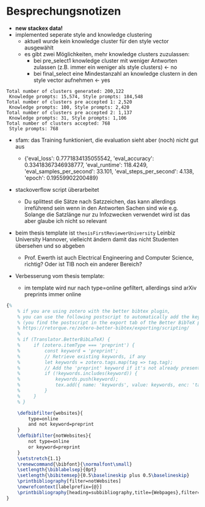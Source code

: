# Besprechungsnotizen

- **new stackex data!**
- implemented seperate style and knowledge clustering
	- aktuell wurde kein knowledge cluster für den style vector ausgewählt
	- es gibt zwei Möglichkeiten, mehr knowledge clusters zuzulassen:
		- bei pre_select1 knowledge cluster mit weniger Antworten zulassen (z.B. immer ein weniger als style clusters) <- no
		- bei final_select eine Mindestanzahl an knowledge clustern in den style vector aufnehmen <- yes
```text
Total number of clusters generated: 200,122
 Knowledge prompts: 15,574, Style prompts: 184,548 
Total number of clusters pre accepted 1: 2,520 
 Knowledge prompts: 100, Style prompts: 2,420 
Total number of clusters pre accepted 2: 1,137
 Knowledge prompts: 31, Style prompts: 1,106 
Total number of clusters accepted: 768 
 Style prompts: 768
```
- sfam: das Training funktioniert, die evaluation sieht aber (noch) nicht gut aus
	- {'eval_loss': 0.7771834135055542, 'eval_accuracy': 0.33418367346938777, 'eval_runtime': 118.4249, 'eval_samples_per_second': 33.101, 'eval_steps_per_second': 4.138, 'epoch': 0.19559902200489}

- stackoverflow script überarbeitet
	- Du splittest die Sätze nach Satzzeichen, das kann allerdings irreführend sein wenn in den Antworten Sachen sind wie e.g.  
	  Solange die Satzlänge nur zu Infozwecken verwendet wird ist das aber glaube ich nicht so relevant
- beim thesis template ist `thesisFirstReviewerUniversity` Leinbiz University Hannover, vielleicht ändern damit das nicht Studenten übersehen und so abgeben
	- Prof. Ewerth ist auch Electrical Engineering and Computer Science, richtig? Oder ist TIB noch ein anderer Bereich?
- Verbesserung vom thesis template:
	- im template wird nur nach type=online gefiltert, allerdings sind arXiv preprints immer online
```tex
{%
    % if you are using zotero with the better bibtex plugin,
    % you can use the following postscript to automatically add the keyword 'preprint' for arXiv papers
    % (you find the postscript in the export tab of the Better BibTeX preferences, subtab postscript)
    % https://retorque.re/zotero-better-bibtex/exporting/scripting/
    % 
    % if (Translator.BetterBibLaTeX) {
    %     if (zotero.itemType === 'preprint') {
    %         const keyword = 'preprint';
    %         // Retrieve existing keywords, if any
    %         let keywords = zotero.tags.map(tag => tag.tag);
    %         // Add the 'preprint' keyword if it's not already present
    %         if (!keywords.includes(keyword)) {
    %             keywords.push(keyword);
    %             tex.add({ name: 'keywords', value: keywords, enc: 'tags' });
    %         }
    %     }
    % }

    \defbibfilter{websites}{
        type=online
        and not keyword=preprint
    }
    \defbibfilter{notWebsites}{
        not type=online
        or keyword=preprint
    }
    \setstretch{1.1}
    \renewcommand{\bibfont}{\normalfont\small}
    \setlength{\biblabelsep}{0pt}
    \setlength{\bibitemsep}{0.5\baselineskip plus 0.5\baselineskip}
    \printbibliography[filter=notWebsites]
    \newrefcontext[labelprefix={@}]
    \printbibliography[heading=subbibliography,title={Webpages},filter=websites]
}
```
